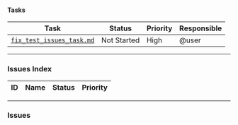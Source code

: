 #### Tasks

| Task | Status | Priority | Responsible |
|---|---|---|---|
| [`fix_test_issues_task.md`](./fix_test_issues_task.md) | Not Started | High | @user |

---

### Issues Index

| ID | Name | Status | Priority |
|---|---|---|---|

---

### Issues